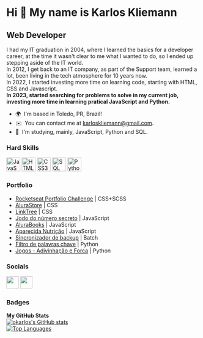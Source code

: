 Hi 👋 My name is Karlos Kliemann
================================

Web Developer
---------------------

I had my IT graduation in 2004, where I learned the basics for a developer career, at the time it wasn't clear to me what I wanted to do, so I ended up stepping aside of the IT world.<br>
In 2012, I get back to an IT company, as part of the Support team, learned a lot, been living in the tech atmosphere for 10 years now. <br>
In 2022, I started investing more time on learning code, starting with HTML, CSS and Javascript.<br>
**In 2023, started searching for problems to solve in my current job, investing more time in learning pratical JavaScript and Python.<br>**
*   🌍  I'm based in Toledo, PR, Brazil!
*   ✉️  You can contact me at [karloskliemann@gmail.com](mailto:karloskliemann@gmail.com).
*   🧠  I'm studying, mainly, JavaScript, Python and SQL.

### Hard Skills
<p align="left">
  <a href="https://developer.mozilla.org/en-US/docs/Web/JavaScript" target="_blank" rel="noreferrer"><img src="https://raw.githubusercontent.com/danielcranney/readme-generator/main/public/icons/skills/javascript-colored.svg" width="36" height="36" alt="JavaScript" /></a>
  <a href="https://developer.mozilla.org/en-US/docs/Glossary/HTML5" target="_blank" rel="noreferrer"><img src="https://raw.githubusercontent.com/danielcranney/readme-generator/main/public/icons/skills/html5-colored.svg" width="36" height="36" alt="HTML5" /></a>
  <a href="https://www.w3.org/TR/CSS/#css" target="_blank" rel="noreferrer"><img src="https://raw.githubusercontent.com/danielcranney/readme-generator/main/public/icons/skills/css3-colored.svg" width="36" height="36" alt="CSS3" /></a>
  <a href="https://www.figma.com/" target="_blank" rel="noreferrer"><img src="https://symbols.getvecta.com/stencil_28/61_sql-database-generic.90b41636a8.svg" width="36" height="36" alt="SQL" /></a>
  <a href="https://www.python.org" target="_blank"><img src="https://upload.wikimedia.org/wikipedia/commons/thumb/c/c3/Python-logo-notext.svg/115px-Python-logo-notext.svg.png?20220821155029" width="36" height="36" alt="Python logo" /></a>
</p>

### Portfolio
* [Rocketseat Portfolio Challenge](https://github.com/okarlos/rocketseat-desafio-porfolio) | CSS+SCSS
* [AluraStore](https://github.com/okarlos/alura-store) | CSS
* [LinkTree](https://github.com/okarlos/linktree) | CSS
* [Jodo do número secreto](https://github.com/okarlos/curso-js-n-secreto) | JavaScript
* [AluraBooks](https://github.com/okarlos/AluraBooks) | JavaScript
* [Aparecida Nutrição](https://github.com/okarlos/aparecida-nutricao) | JavaScript
* [Sincronizador de backup](https://github.com/okarlos/sync-backup-por-cliente) | Batch
* [Filtro de palavras chave](https://github.com/okarlos/filtra_backup) | Python
* [Jogos - Adivinhação e Forca](https://github.com/okarlos/adivinha-py) | Python

### Socials
<p align="left">
  <a href="https://www.github.com/okarlos" target="_blank" rel="noreferrer"><img src="https://raw.githubusercontent.com/danielcranney/readme-generator/main/public/icons/socials/github-dark.svg" width="32" height="32" /></a>
  <a href="https://www.linkedin.com/in/okarlos" target="_blank" rel="noreferrer"><img src="https://raw.githubusercontent.com/danielcranney/readme-generator/main/public/icons/socials/linkedin.svg" width="32" height="32" /></a>
</p>

### Badges
<b>My GitHub Stats</b><br>
<a href="http://www.github.com/okarlos">
  <img src="https://github-readme-stats.vercel.app/api?username=okarlos&show_icons=true&hide=&count_private=true&title_color=0891b2&text_color=ffffff&icon_color=0891b2&bg_color=1c1917&hide_border=true&show_icons=true" alt="okarlos's GitHub stats" /></a>
  <br><a href="https://github.com/okarlos" align="left"><img src="https://github-readme-stats.vercel.app/api/top-langs/?username=okarlos&langs_count=10&title_color=0891b2&text_color=ffffff&icon_color=0891b2&bg_color=1c1917&hide_border=true&locale=en&custom_title=Top%20%Languages" alt="Top Languages" /></a>
